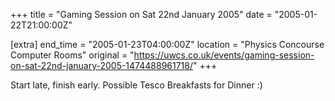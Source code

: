 +++
title = "Gaming Session on Sat 22nd January 2005"
date = "2005-01-22T21:00:00Z"

[extra]
end_time = "2005-01-23T04:00:00Z"
location = "Physics Concourse Computer Rooms"
original = "https://uwcs.co.uk/events/gaming-session-on-sat-22nd-january-2005-1474488961718/"
+++

Start late, finish early.  Possible Tesco Breakfasts for Dinner :)

